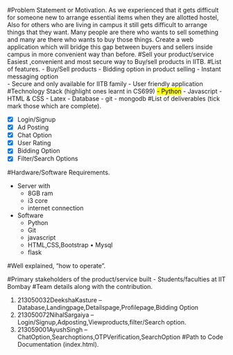 #Problem Statement or Motivation.
As we experienced that it gets difficult for someone new to arrange essential items when they are allotted hostel, Also for others who are living in campus it still gets difficult to arrange things that they want. Many people are there who wants to sell something and many are there who wants to buy those things. Create a web application which will bridge this gap between buyers and sellers inside campus in more convenient way than before. 
#Sell your product/service
Easiest ,convenient and most secure way to Buy/sell products in IITB.
#List of features.
	- Buy/Sell products	
    - Bidding option in product selling	
    - Instant messaging option 	
    - Secure and only available for IITB family	
    - User friendly application
#Technology Stack (highlight ones learnt in CS699)
    <mark>- Python</mark>
    - Javascript 
    - HTML & CSS
    - Latex
    - Database
    - git</mark>
    - mongodb
#List of deliverables (tick mark those which are complete).
-[x]  Login/Signup 
-[x]  Ad Posting 
-[x]  Chat Option 
-[x]  User Rating 
-[x]  Bidding Option 
-[x]  Filter/Search Options 

#Hardware/Software Requirements.
- Server with
    - 8GB ram
    - i3 core
    - internet connection 
- Software 
    - Python
    - Git
    - javascript
    - HTML,CSS,Bootstrap • Mysql
    - flask

#Well explained, “how to operate”.

#Primary stakeholders of the product/service built
    - Students/faculties at IIT Bombay
#Team details along with the contribution.
1. 213050032DeekshaKasture
– Database,Landingpage,Detailspage,Profilepage,Bidding
Option
2. 213050072NihalSargaiya
– Login/Signup,Adposting,Viewproducts,filter/Search option.
3. 213059001AyushSingh
– ChatOption,Searchoptions,OTPVerification,SearchOption
#Path to Code Documentation (index.html).



